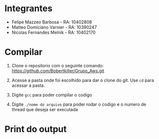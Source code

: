 # Integrantes

- Felipe Mazzeo Barbosa - RA: 10402808 
- Matteo Domiciano Varnier - RA: 10390247 
- Nicolas Fernandes Melnik - RA: 10402170 

# Compilar

1. Clone o repositorio com o seguinte comando:
    https://github.com/Bobertkiller/Grupo_Aws.git
2. Acesse a pasta onde foi escolhido para dar o clone do git. Use `cd` para acessar a pasta.

 3. Digite `gcc` para poder compilar o codigo

   3. Digite `./nome do arquivo` para poder rodar o codigo e o numero de thread que deseja ser executada

    
# Print do output






